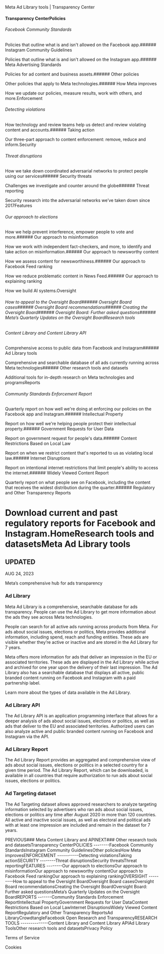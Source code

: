 
Meta Ad Library tools | Transparency Center












####  Transparency CenterPolicies

###### Facebook Community Standards

Policies that outline what is and isn't allowed on the Facebook app.###### Instagram Community Guidelines

Policies that outline what is and isn't allowed on the Instagram app.###### Meta Advertising Standards

Policies for ad content and business assets.###### Other policies

Other policies that apply to Meta technologies.###### How Meta improves

How we update our policies, measure results, work with others, and more.Enforcement

###### Detecting violations

How technology and review teams help us detect and review violating content and accounts.###### Taking action

Our three-part approach to content enforcement: remove, reduce and inform.Security

###### Threat disruptions


 How we take down coordinated adversarial networks to protect people using our services###### Security threats


 Challenges we investigate and counter around the globe###### Threat reporting


 Security research into the adversarial networks we’ve taken down since 2017Features

###### Our approach to elections

How we help prevent interference, empower people to vote and more.###### Our approach to misinformation

How we work with independent fact-checkers, and more, to identify and take action on misinformation.###### Our approach to newsworthy content

How we assess content for newsworthiness.###### Our approach to Facebook Feed ranking


 How we reduce problematic content in News Feed.###### Our approach to explaining ranking


 How we build AI systems.Oversight

###### How to appeal to the Oversight Board###### Oversight Board cases###### Oversight Board recommendations###### Creating the Oversight Board###### Oversight Board: Further asked questions###### Meta’s Quarterly Updates on the Oversight BoardResearch tools

###### Content Library and Content Library API

Comprehensive access to public data from Facebook and Instagram###### Ad Library tools

Comprehensive and searchable database of all ads currently running across Meta technologies###### Other research tools and datasets

Additional tools for in-depth research on Meta technologies and programsReports

###### Community Standards Enforcement Report

Quarterly report on how well we're doing at enforcing our policies on the Facebook app and Instagram.###### Intellectual Property

Report on how well we're helping people protect their intellectual property.###### Government Requests for User Data

Report on government request for people's data.###### Content Restrictions Based on Local Law

Report on when we restrict content that's reported to us as violating local law.###### Internet Disruptions

Report on intentional internet restrictions that limit people's ability to access the internet.###### Widely Viewed Content Report


 Quarterly report on what people see on Facebook, including the content that receives the widest distribution during the quarter.###### Regulatory and Other Transparency Reports


 Download current and past regulatory reports for Facebook and Instagram.HomeResearch tools and datasetsMeta Ad Library tools
=====================

UPDATED
-------

 AUG 24, 2023

 Meta’s comprehensive hub for ads transparency 

### Ad Library

Meta Ad Library is a comprehensive, searchable database for ads transparency. People can use the Ad Library to get more information about the ads they see across Meta technologies. 

People can search for all active ads running across products from Meta. For ads about social issues, elections or politics, Meta provides additional information, including spend, reach and funding entities. These ads are visible whether they’re active or inactive and are stored in the Ad Library for 7 years. 

Meta offers more information for ads that deliver an impression in the EU or associated territories. These ads are displayed in the Ad Library while active and archived for one year upon the delivery of their last impression. The Ad Library also has a searchable database that displays all active, public branded content running on Facebook and Instagram with a paid partnership label.

Learn more about the types of data available in the Ad Library.

### Ad Library API

The Ad Library API is an application programming interface that allows for a deeper analysis of ads about social issues, elections or politics, as well as ads that deliver to the EU and associated territories. Authorized users can also analyze active and public branded content running on Facebook and Instagram via the API. 

### Ad Library Report

The Ad Library Report provides an aggregated and comprehensive view of ads about social issues, elections or politics in a selected country for a given time period. The Ad Library Report, which can be downloaded, is available in all countries that require authorization to run ads about social issues, elections or politics. 

### Ad Targeting dataset

The Ad Targeting dataset allows approved researchers to analyze targeting information selected by advertisers who ran ads about social issues, elections or politics any time after August 2020 in more than 120 countries. All active and inactive social issues, as well as electoral and political ads with at least one impression are included and remain in the dataset for 7 years. 

PREVIOUS### Meta Content Library and APINEXT### Other research tools and datasetsTransparency CenterPOLICIES
--------Facebook Community StandardsInstagram Community GuidelinesOther policiesHow Meta improvesENFORCEMENT
-----------Detecting violationsTaking actionSECURITY
--------Threat disruptionsSecurity threatsThreat reportingFEATURES
--------Our approach to electionsOur approach to misinformationOur approach to newsworthy contentOur approach to Facebook Feed rankingOur approach to explaining rankingOVERSIGHT
---------How to appeal to the Oversight BoardOversight Board casesOversight Board recommendationsCreating the Oversight BoardOversight Board: Further asked questionsMeta’s Quarterly Updates on the Oversight BoardREPORTS
-------Community Standards Enforcement ReportIntellectual PropertyGovernment Requests for User DataContent Restrictions Based on Local LawInternet DisruptionsWidely Viewed Content ReportRegulatory and Other Transparency ReportsAd LibraryCrowdtangleFacebook Open Research and TransparencyRESEARCH TOOLS
--------------Content Library and Content Library APIAd Library ToolsOther research tools and datasetsPrivacy Policy

Terms of Service

Cookies

























































